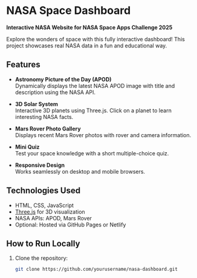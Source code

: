 # NASA Space Dashboard

**Interactive NASA Website for NASA Space Apps Challenge 2025**

Explore the wonders of space with this fully interactive dashboard! This project showcases real NASA data in a fun and educational way.

## Features

- **Astronomy Picture of the Day (APOD)**  
  Dynamically displays the latest NASA APOD image with title and description using the NASA API.

- **3D Solar System**  
  Interactive 3D planets using Three.js. Click on a planet to learn interesting NASA facts.

- **Mars Rover Photo Gallery**  
  Displays recent Mars Rover photos with rover and camera information.

- **Mini Quiz**  
  Test your space knowledge with a short multiple-choice quiz.

- **Responsive Design**  
  Works seamlessly on desktop and mobile browsers.

## Technologies Used

- HTML, CSS, JavaScript  
- [Three.js](https://threejs.org/) for 3D visualization  
- NASA APIs: APOD, Mars Rover  
- Optional: Hosted via GitHub Pages or Netlify

## How to Run Locally

1. Clone the repository:  
   ```bash
   git clone https://github.com/yourusername/nasa-dashboard.git
